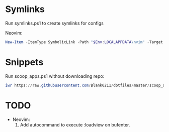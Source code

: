 # Symlinks
Run symlinks.ps1 to create symlinks for configs

Neovim:
```powershell
New-Item -ItemType SymbolicLink -Path "$Env:LOCALAPPDATA\nvim" -Target "$Env:HOMEPATH\dotfiles\nvim"
```
# Snippets
Run scoop_apps.ps1 without downloading repo:
```powershell
iwr https://raw.githubusercontent.com/Blank0211/dotfiles/master/scoop_apps.ps1 | iex
```

# TODO
-   Neovim:
    1.  Add autocommand to execute :loadview on bufenter.


